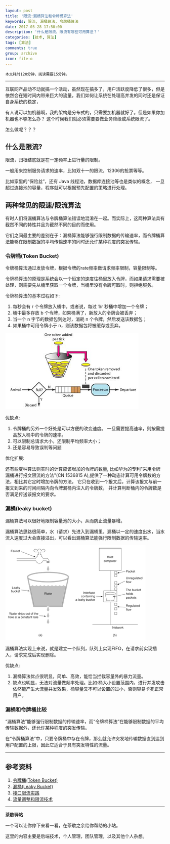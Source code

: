 ```yaml
---
layout: post
title: '限流:漏桶算法和令牌桶算法'
keywords: 限流, 漏桶算法, 令牌桶算法
date: 2017-05-28 17:50:00
description: '什么是限流，限流有哪些可用算法？'
categories: [技术, 算法]
tags: [算法]
comments: true
group: archive
icon: file-o
---
```


	本文耗时120分钟，阅读需要15分钟。

----

互联网产品动不动就搞一个活动，虽然现在搞多了，用户活跃度降低了很多，但是依然会在短时间内带来巨大的流量，我们如何让系统在处理高并发的同时还是保证自身系统的稳定，

有人说可以加机器啊，我的架构是分布式的，只需要加机器就好了。但是如果你加机器也不够怎么办？
这个时候我们就必须需要要做业务降级或系统限流了。

怎么做呢？？？

## 什么是限流?

限流，归根结底就是在一定频率上进行量的限制。

一般用来控制服务请求的速率，比如双十一的限流，12306的抢票等等。

比如家里的“保险丝”，还有 Java 线程池，数据库连接池等也是类似的概念， 一旦超过连接池的容量，程序就可以根据预先配置的策略进行处理。

## 两种常见的限速/限流算法

有时人们将漏桶算法与令牌桶算法错误地混淆在一起。而实际上，这两种算法具有截然不同的特性并且为截然不同的目的而使用。

它们之间最主要的差别在于：漏桶算法能够强行限制数据的传输速率，而令牌桶算法能够在限制数据的平均传输速率的同时还允许某种程度的突发传输。

### 令牌桶(Token Bucket)

令牌桶算法通过发放令牌，根据令牌的rate频率做请求频率限制，容量限制等。

令牌桶算法的原理是系统会以一个恒定的速度往桶里放入令牌，而如果请求需要被处理，则需要先从桶里获取一个令牌，当桶里没有令牌可取时，则拒绝服务。

令牌桶算法的基本过程如下:
1. 每秒会有 r 个令牌放入桶中，或者说，每过 1/r 秒桶中增加一个令牌；
2. 桶中最多存放 b 个令牌，如果桶满了，新放入的令牌会被丢弃；
3. 当一个 n 字节的数据包到达时，消耗 n 个令牌，然后发送该数据包；
4. 如果桶中可用令牌小于 n，则该数据包将被缓存或丢弃。

![令牌桶算法示意图](https://raw.githubusercontent.com/yangwenmai/maiyang.me/master/blog/token-bucket.jpg)

优缺点:
1. 令牌桶的另外一个好处是可以方便的改变速度。 一旦需要提高速率，则按需提高放入桶中的令牌的速率。
1. 可以限制总请求大小，还限制平均频率大小；
2. 还是容易导致误判等问题

优化扩展:

还有些变种算法则实时的计算应该增加的令牌的数量, 比如华为的专利"采用令牌漏桶进行报文限流的方法"(CN 1536815 A),提供了一种动态计算可用令牌数的方法，相比其它定时增加令牌的方法， 它只在收到一个报文后，计算该报文与前一报文到来的时间间隔内向令牌漏桶内注入的令牌数， 并计算判断桶内的令牌数是否满足传送该报文的要求。

### 漏桶(leaky bucket)

漏桶算法可以很好地限制容量池的大小，从而防止流量暴增。

漏桶算法思路很简单，水（请求）先进入到漏桶里，漏桶以一定的速度出水，当水流入速度过大会直接溢出，可以看出漏桶算法能强行限制数据的传输速率。

![漏桶算法示意图](https://raw.githubusercontent.com/yangwenmai/maiyang.me/master/blog/leaky-bucket.png)

漏桶算法实现上来说，就是建立一个队列，队列上实现FIFO，在请求前实现插入，请求完成后实现删除。

优缺点:
1. 漏桶算法优点很明显，简单、高效，能恰当拦截容量外的暴力流量。
2. 缺点也明显，无法对流量做频率处理。比如:桶大小设置范围内，进行并发攻击依然能产生大流量并发效果，桶容量又不可以设置的过小，否则容易卡死正常用户。

### 漏桶和令牌桶比较

“漏桶算法”能够强行限制数据的传输速率，而“令牌桶算法”在能够限制数据的平均传输数据外，还允许某种程度的突发传输。

在“令牌桶算法”中，只要令牌桶中存在令牌，那么就允许突发地传输数据直到达到用户配置的上限，因此它适合于具有突发特性的流量。

- - - - 

## 参考资料
1. [令牌桶(Token Bucket)](https://en.wikipedia.org/wiki/Token_bucket)
2. [漏桶(Leaky Bucket)](https://en.wikipedia.org/wiki/Leaky_bucket)
3. [接口限流实践](http://www.cnblogs.com/LBSer/p/4083131.html)
4. [流量调整和限流技术](http://colobu.com/2014/11/13/rate-limiting/)

----

**茶歇驿站**

一个可以让你停下来看一看，在茶歇之余给你帮助的小站。

这里的内容主要是后端技术，个人管理，团队管理，以及其他个人杂想。
